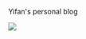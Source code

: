Yifan's personal blog


<a href="https://clustrmaps.com/site/1bqgy" title="Visit tracker"><img src="//www.clustrmaps.com/map_v2.png?d=Yb9V_k_ECzoks-zfgOhY0hfdgXRA-fEeX4MocOF_Of8&cl=ffffff"></a>